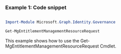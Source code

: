 ### Example 1: Code snippet

```powershell

Import-Module Microsoft.Graph.Identity.Governance

Get-MgEntitlementManagementResourceRequest

```
This example shows how to use the Get-MgEntitlementManagementResourceRequest Cmdlet.

